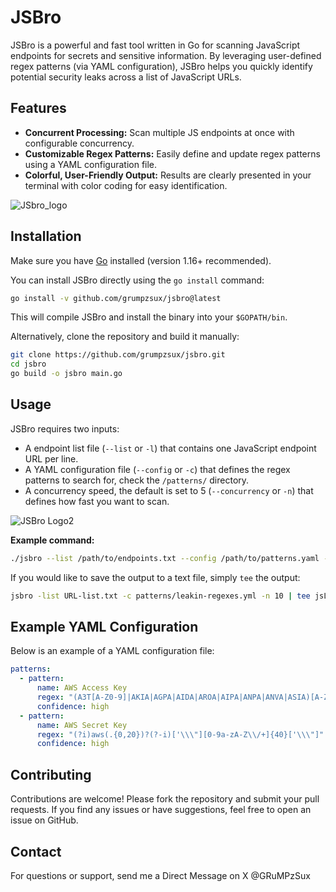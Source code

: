 # JSBro

JSBro is a powerful and fast tool written in Go for scanning JavaScript endpoints for secrets and sensitive information. By leveraging user-defined regex patterns (via YAML configuration), JSBro helps you quickly identify potential security leaks across a list of JavaScript URLs.

## Features

- **Concurrent Processing:** Scan multiple JS endpoints at once with configurable concurrency.
- **Customizable Regex Patterns:** Easily define and update regex patterns using a YAML configuration file.
- **Colorful, User-Friendly Output:** Results are clearly presented in your terminal with color coding for easy identification.

![JSbro_logo](https://i.postimg.cc/fkQtKB3X/jsbro.png)

## Installation

Make sure you have [Go](https://golang.org/dl/) installed (version 1.16+ recommended).

You can install JSBro directly using the `go install` command:

```bash
go install -v github.com/grumpzsux/jsbro@latest
```
This will compile JSBro and install the binary into your `$GOPATH/bin`.

Alternatively, clone the repository and build it manually:
```bash
git clone https://github.com/grumpzsux/jsbro.git
cd jsbro
go build -o jsbro main.go
```
## Usage
JSBro requires two inputs:
- A endpoint list file (`--list` or `-l`) that contains one JavaScript endpoint URL per line.
- A YAML configuration file (`--config` or `-c`) that defines the regex patterns to search for, check the `/patterns/` directory.
- A concurrency speed, the default is set to 5 (`--concurrency` or `-n`) that defines how fast you want to scan.

![JSBro Logo2](https://i.postimg.cc/h4fwQg9T/jsbro2.png)

**Example command:**
```bash
./jsbro --list /path/to/endpoints.txt --config /path/to/patterns.yaml --concurrency 10
```
If you would like to save the output to a text file, simply `tee` the output:
```bash
jsbro -list URL-list.txt -c patterns/leakin-regexes.yml -n 10 | tee jsLeaked.txt
```
## Example YAML Configuration

Below is an example of a YAML configuration file:
```yaml
patterns:
  - pattern:
      name: AWS Access Key
      regex: "(A3T[A-Z0-9]|AKIA|AGPA|AIDA|AROA|AIPA|ANPA|ANVA|ASIA)[A-Z0-9]{16}"
      confidence: high
  - pattern:
      name: AWS Secret Key
      regex: "(?i)aws(.{0,20})?(?-i)['\\\"][0-9a-zA-Z\\/+]{40}['\\\"]"
      confidence: high
```

## Contributing
Contributions are welcome! Please fork the repository and submit your pull requests. If you find any issues or have suggestions, feel free to open an issue on GitHub.

## Contact
For questions or support, send me a Direct Message on X @GRuMPzSux
